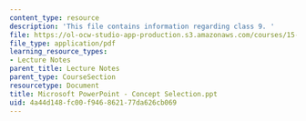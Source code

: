 ```yaml
---
content_type: resource
description: 'This file contains information regarding class 9. '
file: https://ol-ocw-studio-app-production.s3.amazonaws.com/courses/15-783j-product-design-and-development-spring-2006/4a44d148fc00f946862177da626cb069_cls9_cncpt_sel_6.pdf
file_type: application/pdf
learning_resource_types:
- Lecture Notes
parent_title: Lecture Notes
parent_type: CourseSection
resourcetype: Document
title: Microsoft PowerPoint - Concept Selection.ppt
uid: 4a44d148-fc00-f946-8621-77da626cb069
---
```

